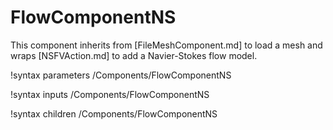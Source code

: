 # FlowComponentNS

This component inherits from [FileMeshComponent.md] to load a mesh and wraps
[NSFVAction.md] to add a Navier-Stokes flow model.

!syntax parameters /Components/FlowComponentNS

!syntax inputs /Components/FlowComponentNS

!syntax children /Components/FlowComponentNS
